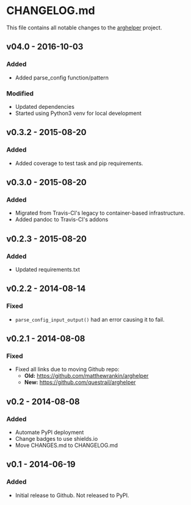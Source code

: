 # CHANGELOG.md

This file contains all notable changes to the [arghelper][] project.

## v04.0 - 2016-10-03

### Added
- Added parse_config function/pattern

### Modified
- Updated dependencies
- Started using Python3 venv for local development

## v0.3.2 - 2015-08-20

### Added
- Added coverage to test task and pip requirements.

## v0.3.0 - 2015-08-20

### Added
- Migrated from Travis-CI's legacy to container-based
  infrastructure.
- Added pandoc to Travis-CI's addons

## v0.2.3 - 2015-08-20

### Added
- Updated requirements.txt

## v0.2.2 - 2014-08-14

### Fixed
- `parse_config_input_output()` had an error causing it to fail.

## v0.2.1 - 2014-08-08

### Fixed
- Fixed all links due to moving Github repo:
  - **Old:** https://github.com/matthewrankin/arghelper
  - **New:** https://github.com/questrail/arghelper

## v0.2 - 2014-08-08

### Added
- Automate PyPI deployment
- Change badges to use shields.io
- Move CHANGES.md to CHANGELOG.md

## v0.1 - 2014-06-19

### Added
- Initial release to Github. Not released to PyPI.

[arghelper]: https://github.com/questrail/arghelper
